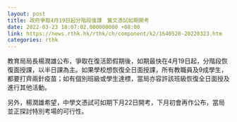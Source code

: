 ```yaml
---
layout: post
title: 政府爭取4月19日起分階段復課　冀文憑試如期開考
date: 2022-03-23 18:07:02.000000000 +08:00
link: https://news.rthk.hk/rthk/ch/component/k2/1640520-20220323.htm
categories: rthk
---
```


教育局局長楊潤雄公布，爭取在復活節假期後，如期最快在4月19日起，分階段恢復面授課，以半日課為主。如果學校想恢復全日面授課，所有教職員及9成學生，都要打齊兩針疫苗；如有個別班級或學生達標，當局亦容許該班級恢復全日面授及進行其他活動。

另外，楊潤雄希望，中學文憑試可如期下月22日開考，下月初會再作公布，當局並正探討特別考場的可行性。
